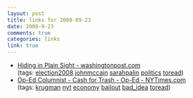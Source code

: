 ```yaml
--- 
layout: post
title: links for 2008-09-23
date: 2008-9-23
comments: true
categories: links
link: true
---
```

<ul class="delicious">
	<li>
<div class="delicious-link"><a href="http://www.washingtonpost.com/wp-dyn/content/article/2008/09/20/AR2008092001763.html">Hiding in Plain Sight - washingtonpost.com</a></div>
<div class="delicious-tags">(tags: <a href="http://delicious.com/zanshin/election2008">election2008</a> <a href="http://delicious.com/zanshin/johnmccain">johnmccain</a> <a href="http://delicious.com/zanshin/sarahpalin">sarahpalin</a> <a href="http://delicious.com/zanshin/politics">politics</a> <a href="http://delicious.com/zanshin/toread">toread</a>)</div></li>
	<li>
<div class="delicious-link"><a href="http://www.nytimes.com/2008/09/22/opinion/22krugman.html?partner=rssuserland">Op-Ed Columnist - Cash for Trash - Op-Ed - NYTimes.com</a></div>
<div class="delicious-tags">(tags: <a href="http://delicious.com/zanshin/krugman">krugman</a> <a href="http://delicious.com/zanshin/nyt">nyt</a> <a href="http://delicious.com/zanshin/economy">economy</a> <a href="http://delicious.com/zanshin/bailout">bailout</a> <a href="http://delicious.com/zanshin/bad_idea">bad_idea</a> <a href="http://delicious.com/zanshin/toread">toread</a>)</div></li>
</ul>
